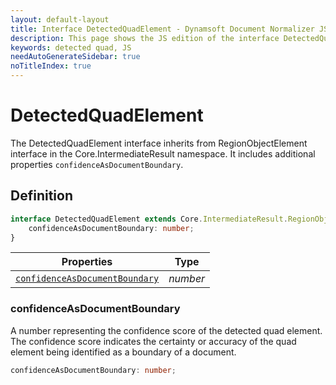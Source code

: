 ```yaml
---
layout: default-layout
title: Interface DetectedQuadElement - Dynamsoft Document Normalizer JS Edition API Reference
description: This page shows the JS edition of the interface DetectedQuadElement.
keywords: detected quad, JS
needAutoGenerateSidebar: true
noTitleIndex: true
---
```


# DetectedQuadElement

The DetectedQuadElement interface inherits from RegionObjectElement interface in the Core.IntermediateResult namespace. It includes additional properties `confidenceAsDocumentBoundary`.

## Definition

```ts
interface DetectedQuadElement extends Core.IntermediateResult.RegionObjectElement {
    confidenceAsDocumentBoundary: number;
}
```

| Properties              | Type |
|----------------------|-------------|
| [`confidenceAsDocumentBoundary`](#confidenceasdocumentboundary) | *number* |

### confidenceAsDocumentBoundary

A number representing the confidence score of the detected quad element. The confidence score indicates the certainty or accuracy of the quad element being identified as a boundary of a document.

```ts
confidenceAsDocumentBoundary: number;
```